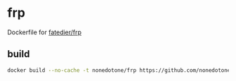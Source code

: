# frp

Dockerfile for [fatedier/frp](https://github.com/fatedier/frp)

## build

```bash
docker build --no-cache -t nonedotone/frp https://github.com/nonedotone/frp.git
```